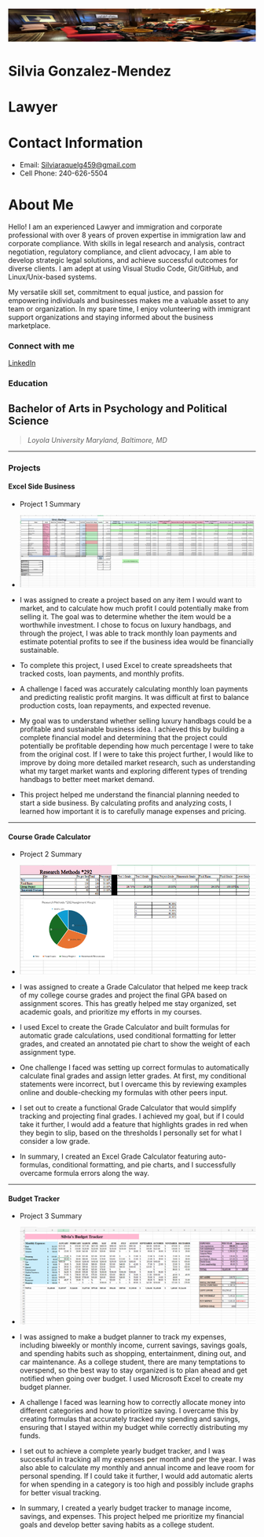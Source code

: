 ![Banner](IMG/Banner.png)

# Silvia Gonzalez-Mendez

# Lawyer

# Contact Information
- Email: Silviaraquelg459@gmail.com
- Cell Phone: 240-626-5504

# About Me
Hello! I am an experienced Lawyer and immigration and corporate professional with over 8 years of proven expertise in immigration law and corporate compliance. With skills in legal research and analysis, contract negotiation, regulatory compliance, and client advocacy, I am able to develop strategic legal solutions, and achieve successful outcomes for diverse clients. I am adept at using Visual Studio Code, Git/GitHub, and Linux/Unix-based systems.

My versatile skill set, commitment to equal justice, and passion for empowering individuals and businesses makes me a valuable asset to any team or organization. In my spare time, I enjoy volunteering with immigrant support organizations and staying informed about the business marketplace.

### Connect with me
[LinkedIn](https://www.linkedin.com/in/silvia-gonzalez-mendez-7904862ba)

### Education
## Bachelor of Arts in Psychology and Political Science ###
> *Loyola University Maryland, Baltimore, MD*

***
### Projects

#### Excel Side Business
 - Project 1 Summary 

 - ![Excel Side Business](IMG/Excelsidebuisness.png)

 - I was assigned to create a project based on any item I would want to market, and to calculate how much profit I could potentially make from selling it. The goal was to determine whether the item would be a worthwhile investment. I chose to focus on luxury handbags, and through the project, I was able to track monthly loan payments and estimate potential profits to see if the business idea would be financially sustainable.

- To complete this project, I used Excel to create spreadsheets that tracked costs, loan payments, and monthly profits.

- A challenge I faced was accurately calculating monthly loan payments and predicting realistic profit margins. It was difficult at first to balance production costs, loan repayments, and expected revenue.

- My goal was to understand whether selling luxury handbags could be a profitable and sustainable business idea. I achieved this by building a complete financial model and determining that the project could potentially be profitable depending how much percentage I were to take from the original cost. If I were to take this project further, I would like to improve by doing more detailed market research, such as understanding what my target market wants and exploring different types of trending handbags to better meet market demand.

- This project helped me understand the financial planning needed to start a side business. By calculating profits and analyzing costs, I learned how important it is to carefully manage expenses and pricing.

***
#### Course Grade Calculator
 - Project 2 Summary

 - ![Course Grade Calculator](IMG/coursegradecalculator.png)

 - I was assigned to create a Grade Calculator that helped me keep track of my college course grades and project the final GPA based on assignment scores. This has greatly helped me stay organized, set academic goals, and prioritize my efforts in my courses.

- I used Excel to create the Grade Calculator and built formulas for automatic grade calculations, used conditional formatting for letter grades, and created an annotated pie chart to show the weight of each assignment type.

- One challenge I faced was setting up correct formulas to automatically calculate final grades and assign letter grades. At first, my conditional statements were incorrect, but I overcame this by reviewing examples online and double-checking my formulas with other peers input.

- I set out to create a functional Grade Calculator that would simplify tracking and projecting final grades. I achieved my goal, but if I could take it further, I would add a feature that highlights grades in red when they begin to slip, based on the thresholds I personally set for what I consider a low grade.

- In summary, I created an Excel Grade Calculator featuring auto-formulas, conditional formatting, and pie charts, and I successfully overcame formula errors along the way.

***
#### Budget Tracker
 - Project 3 Summary 

 - ![Budget Tracker](IMG/budgettracker.png)

 - I was assigned to make a budget planner to track my expenses, including biweekly or monthly income, current savings, savings goals, and spending habits such as shopping, entertainment, dining out, and car maintenance. As a college student, there are many temptations to overspend, so the best way to stay organized is to plan ahead and get notified when going over budget. I used Microsoft Excel to create my budget planner.

 - A challenge I faced was learning how to correctly allocate money into different categories and how to prioritize saving. I overcame this by creating formulas that accurately tracked my spending and savings, ensuring that I stayed within my budget while correctly distributing my funds.

 - I set out to achieve a complete yearly budget tracker, and I was successful in tracking all my expenses per month and per the year. I was also able to calculate my monthly and annual income and leave room for personal spending. If I could take it further, I would add automatic alerts for when spending in a category is too high and possibly include graphs for better visual tracking.

 - In summary, I created a yearly budget tracker to manage income, savings, and expenses. This project helped me prioritize my financial goals and develop better saving habits as a college student.

